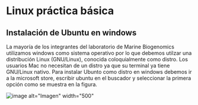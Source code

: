 
# Linux práctica básica
## Instalación de Ubuntu en windows
La mayoría de los integrantes del laboratorio de Marine Biogenomics utilizamos windows como sistema operativo por lo que debemos utilzar una distribución Linux (GNU/Linux), conocida coloquialmente como distro. Los usuarios Mac no necesitan de un distro ya que su terminal ya tiene GNU/Linux nativo. Para instalar Ubunto como distro en windows debemos ir a la microsoft store, escribir ubuntu en el buscador y seleccionar la primera opción como se muestra en la figura.

<p aling ="center">
  
![image](https://github.com/user-attachments/assets/e0e4ef88-96b5-4fbd-a80f-a7a442128c42) alt="Imagen" width="500"

</p>


